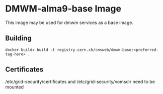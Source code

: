 # DMWM-alma9-base Image

This image may be used for dmwm services as a base image.

## Building
```
docker buildx build -t registry.cern.ch/cmsweb/dmwm-base:<preferred-tag-here> .
```

## Certificates
/etc/grid-security/certificates and /etc/grid-security/vomsdir need to be mounted
